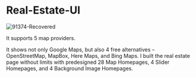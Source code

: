 # Real-Estate-UI

![91374-Recovered](https://user-images.githubusercontent.com/97451013/150891524-8b1f2102-21b4-4ba5-bdaa-d3b7f7d68d87.png)

It supports 5 map providers.

It shows not only Google Maps, but also 4 free alternatives – OpenStreetMap, MapBox, Here Maps, and Bing Maps. I built the real estate page without limits with predesigned 28 Map Homepages, 4 Slider Homepages, and 4 Background Image Homepages.
